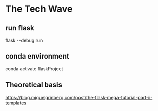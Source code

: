 # The Tech Wave
## run flask
flask --debug run

## conda environment
conda activate flaskProject

## Theoretical basis
https://blog.miguelgrinberg.com/post/the-flask-mega-tutorial-part-ii-templates